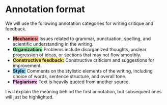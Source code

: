 # Annotation format

We will use the following annotation categories for writing critique and feedback.

-   <span style="background-color: #ff9999; font-weight: bold;">Mechanics:</span>
    Issues related to grammar, punctuation, spelling, and scientific understanding in the writing.
-   <span style="background-color: #99eba4; font-weight: bold;">Organization:</span>
    Problems include disorganized thoughts, unclear progression of ideas, or sections that may not flow smoothly.
-   <span style="background-color: #fce680; font-weight: bold;">Constructive feedback:</span>
    Constructive criticism and suggestions for improvement.
-   <span style="background-color: #80d0ff; font-weight: bold;">Style:</span>
    Comments on the stylistic elements of the writing, including choice of words, sentence structure, and overall tone.
-   <span style="background-color: #ffc0f2; font-weight: bold;">Plagiarism:</span>
    Text is heavily quoted from another source.

I will explain the meaning behind the first annotation, but subsequent ones will just be highlighted.
